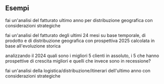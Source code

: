 ## Esempi ##

fai un'analisi del fatturato ultimo anno per distribuzione geografica con considerazioni strategiche

fai un'analisi del fatturato degli ultimi 24 mesi su base temporale, di prodotto e di distribuzione geografica con prospettiva 2025 calcolata in base all'evoluzione storica

analizzando il 2024 quali sono i migliori 5 clienti in assoluto, i 5 che hanno prospettive di crescita migliori e quelli che invece sono in recessione?

fai un'analisi della logistica/distribuzione/itinerari dell'ultimo anno  con considerazioni strategiche